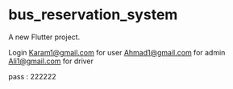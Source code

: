 # bus_reservation_system

A new Flutter project.

Login 
Karam1@gmail.com for user
Ahmad1@gmail.com for admin
Ali1@gmail.com for driver

pass : 222222
